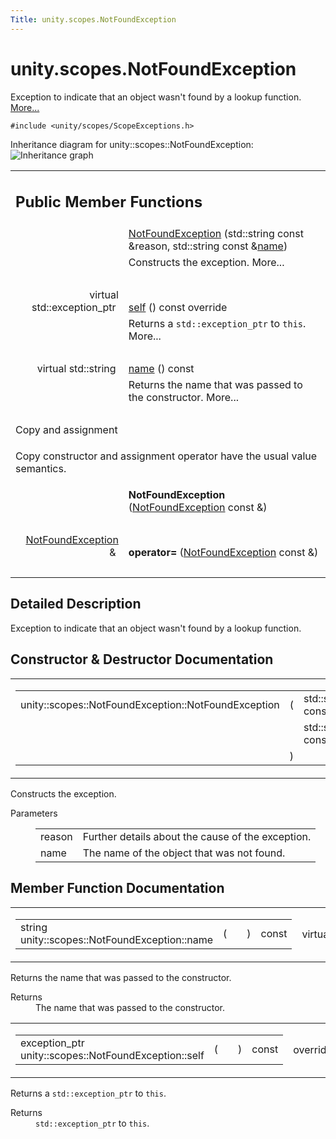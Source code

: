 ```yaml
---
Title: unity.scopes.NotFoundException
---
```


# unity.scopes.NotFoundException

<p>Exception to indicate that an object wasn't found by a lookup function.  
<a href="#details">More...</a></p>
<p><code>#include &lt;unity/scopes/ScopeExceptions.h&gt;</code></p>
Inheritance diagram for unity::scopes::NotFoundException:
<img src="https://assets.ubuntu.com/v1/d601324d-classunity_1_1scopes_1_1_not_found_exception__inherit__graph.png" border="0" alt="Inheritance graph"/>
<table class="memberdecls">
<tr class="heading"><td colspan="2"><h2 class="groupheader">
Public Member Functions</h2></td></tr>
<tr class="memitem:adcda23015482c9a3fd7d7890ab152b9f"><td class="memItemLeft" align="right" valign="top">&#160;</td><td class="memItemRight" valign="bottom"><a class="el" href="#adcda23015482c9a3fd7d7890ab152b9f">NotFoundException</a> (std::string const &amp;reason, std::string const &amp;<a class="el" href="#a7a27983f2cfa8034f2dccb67a996730b">name</a>)</td></tr>
<tr class="memdesc:adcda23015482c9a3fd7d7890ab152b9f"><td class="mdescLeft">&#160;</td><td class="mdescRight">Constructs the exception.  More...<br /></td></tr>
<tr class="separator:adcda23015482c9a3fd7d7890ab152b9f"><td class="memSeparator" colspan="2">&#160;</td></tr>
<tr class="memitem:a649bfe3375d8e276394a73c07908411d"><td class="memItemLeft" align="right" valign="top">virtual std::exception_ptr&#160;</td><td class="memItemRight" valign="bottom"><a class="el" href="#a649bfe3375d8e276394a73c07908411d">self</a> () const override</td></tr>
<tr class="memdesc:a649bfe3375d8e276394a73c07908411d"><td class="mdescLeft">&#160;</td><td class="mdescRight">Returns a <code>std::exception_ptr</code> to <code>this</code>.  More...<br /></td></tr>
<tr class="separator:a649bfe3375d8e276394a73c07908411d"><td class="memSeparator" colspan="2">&#160;</td></tr>
<tr class="memitem:a7a27983f2cfa8034f2dccb67a996730b"><td class="memItemLeft" align="right" valign="top">virtual std::string&#160;</td><td class="memItemRight" valign="bottom"><a class="el" href="#a7a27983f2cfa8034f2dccb67a996730b">name</a> () const </td></tr>
<tr class="memdesc:a7a27983f2cfa8034f2dccb67a996730b"><td class="mdescLeft">&#160;</td><td class="mdescRight">Returns the name that was passed to the constructor.  More...<br /></td></tr>
<tr class="separator:a7a27983f2cfa8034f2dccb67a996730b"><td class="memSeparator" colspan="2">&#160;</td></tr>
<tr><td colspan="2">Copy and assignment</td></tr>
<tr><td colspan="2"><p>Copy constructor and assignment operator have the usual value semantics. </p>
</td></tr>
<tr class="memitem:a4d2e1c742216f117a0fb1cccf1f3c888"><td class="memItemLeft" align="right" valign="top">
&#160;</td><td class="memItemRight" valign="bottom"><b>NotFoundException</b> (<a class="el" href="index.html">NotFoundException</a> const &amp;)</td></tr>
<tr class="separator:a4d2e1c742216f117a0fb1cccf1f3c888"><td class="memSeparator" colspan="2">&#160;</td></tr>
<tr class="memitem:a72645a19ae6ac64dfecba4bcb0a9dcbe"><td class="memItemLeft" align="right" valign="top">
<a class="el" href="index.html">NotFoundException</a> &amp;&#160;</td><td class="memItemRight" valign="bottom"><b>operator=</b> (<a class="el" href="index.html">NotFoundException</a> const &amp;)</td></tr>
<tr class="separator:a72645a19ae6ac64dfecba4bcb0a9dcbe"><td class="memSeparator" colspan="2">&#160;</td></tr>
</table>
<a name="details" id="details"></a><h2 class="groupheader">Detailed Description</h2>
<p>Exception to indicate that an object wasn't found by a lookup function. </p>
<h2 class="groupheader">Constructor &amp; Destructor Documentation</h2>
<table class="mlabels">
<tr>
<td class="mlabels-left">
<table class="memname">
<tr>
<td class="memname">unity::scopes::NotFoundException::NotFoundException </td>
<td>(</td>
<td class="paramtype">std::string const &amp;&#160;</td>
<td class="paramname"><em>reason</em>, </td>
</tr>
<tr>
<td class="paramkey"></td>
<td></td>
<td class="paramtype">std::string const &amp;&#160;</td>
<td class="paramname"><em>name</em>&#160;</td>
</tr>
<tr>
<td></td>
<td>)</td>
<td></td><td></td>
</tr>
</table>
</td>
<td class="mlabels-right">
<span class="mlabels"><span class="mlabel">explicit</span></span>  </td>
</tr>
</table>
<p>Constructs the exception. </p>
<dl class="params"><dt>Parameters</dt><dd>
<table class="params">
<tr><td class="paramname">reason</td><td>Further details about the cause of the exception. </td></tr>
<tr><td class="paramname">name</td><td>The name of the object that was not found. </td></tr>
</table>
</dd>
</dl>
<h2 class="groupheader">Member Function Documentation</h2>
<table class="mlabels">
<tr>
<td class="mlabels-left">
<table class="memname">
<tr>
<td class="memname">string unity::scopes::NotFoundException::name </td>
<td>(</td>
<td class="paramname"></td><td>)</td>
<td> const</td>
</tr>
</table>
</td>
<td class="mlabels-right">
<span class="mlabels"><span class="mlabel">virtual</span></span>  </td>
</tr>
</table>
<p>Returns the name that was passed to the constructor. </p>
<dl class="section return"><dt>Returns</dt><dd>The name that was passed to the constructor. </dd></dl>
<table class="mlabels">
<tr>
<td class="mlabels-left">
<table class="memname">
<tr>
<td class="memname">exception_ptr unity::scopes::NotFoundException::self </td>
<td>(</td>
<td class="paramname"></td><td>)</td>
<td> const</td>
</tr>
</table>
</td>
<td class="mlabels-right">
<span class="mlabels"><span class="mlabel">override</span><span class="mlabel">virtual</span></span>  </td>
</tr>
</table>
<p>Returns a <code>std::exception_ptr</code> to <code>this</code>. </p>
<dl class="section return"><dt>Returns</dt><dd><code>std::exception_ptr</code> to <code>this</code>. </dd></dl>
